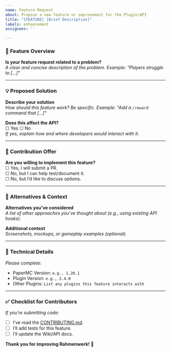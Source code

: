 ```yaml
---
name: Feature Request
about: Propose a new feature or improvement for the Plugin/API
title: "[FEATURE] [Brief Description]"
labels: enhancement
assignees: ''

---
```


### 🚀 **Feature Overview**
**Is your feature request related to a problem?**  
_A clear and concise description of the problem. Example: "Players struggle to [...]"_

---

### 💡 **Proposed Solution**
**Describe your solution**  
_How should this feature work? Be specific. Example: "Add a `/reward` command that [...]"_  

**Does this affect the API?**  
☐ Yes  ☐ No  
_If yes, explain how and where developers would interact with it._

---

### 🤝 **Contribution Offer**
**Are you willing to implement this feature?**  
☐ Yes, I will submit a PR.  
☐ No, but I can help test/document it.  
☐ No, but I’d like to discuss options.

---

### 🔄 **Alternatives & Context**
**Alternatives you've considered**  
_A list of other approaches you’ve thought about (e.g., using existing API hooks)._  

**Additional context**  
_Screenshots, mockups, or gameplay examples (optional)._

---

### 🧰 **Technical Details**
_Please complete:_  
- PaperMC Version: `e.g., 1.20.1`  
- Plugin Version: `e.g., 2.4.0`  
- Other Plugins: `List any plugins this feature interacts with`

---

### ✅ **Checklist for Contributors**  
_If you’re submitting code:_  
- [ ] I’ve read the [CONTRIBUTING.md](LINK_HERE).  
- [ ] I’ll add tests for this feature.  
- [ ] I’ll update the Wiki/API docs.  

**Thank you for improving Rahmenwerk!** 🎉
